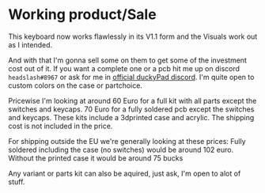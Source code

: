 # Working product/Sale

This keyboard now works flawlessly in its V1.1 form and the Visuals work out as I intended.

And with that I'm gonna sell some on them to get some of the investment cost out of it.
If you want a complete one or a pcb hit me up on discord `headslash#8967` or ask for me in [official duckyPad discord](https://discord.gg/4sJCBx5).
I'm quite open to custom colors on the case or partchoice.

Pricewise I'm looking at around 
60 Euro for a full kit with all parts except the switches and keycaps.
70 Euro for a fully soldered pcb except the switches and keycaps.
These kits include a 3dprinted case and acrylic.
The shipping cost is not included in the price.

For shipping outside the EU we're generally looking at these prices:
Fully soldered including the case (no switches) would be around 102 euro.
Without the printed case it would be around 75 bucks

Any variant or parts kit can also be aquired, just ask, I'm open to alot of stuff.